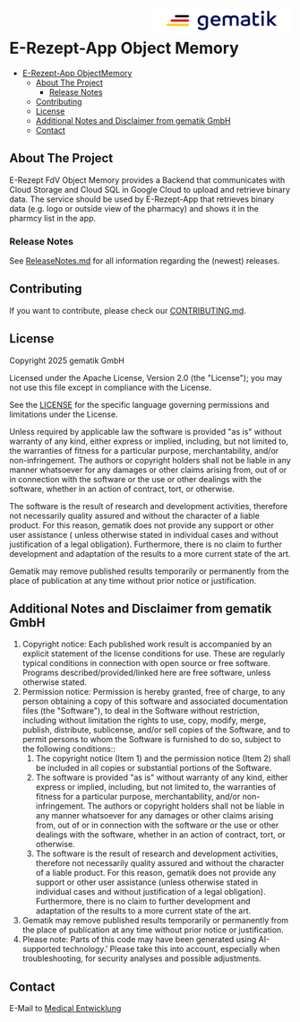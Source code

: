 <img align="right" width="250" height="47" src="gematik_logo.png"/> <br/> 

# E-Rezept-App Object Memory

<!-- TOC -->
* [E-Rezept-App ObjectMemory](#e-rezept-fdv-test-driver-interface)
  * [About The Project](#about-the-project)
    * [Release Notes](#release-notes)
  * [Contributing](#contributing)
  * [License](#license)
  * [Additional Notes and Disclaimer from gematik GmbH](#additional-notes-and-disclaimer-from-gematik-gmbh)
  * [Contact](#contact)
<!-- TOC -->

## About The Project

E-Rezept FdV Object Memory provides a Backend that communicates with Cloud Storage and Cloud SQL in Google Cloud to upload and retrieve binary data. The service should be used by E-Rezept-App that retrieves binary data (e.g. logo or outside view of the pharmacy) and shows it in the pharmcy list in the app.

### Release Notes

See [ReleaseNotes.md](./ReleaseNotes.md) for all information regarding the (newest) releases.

## Contributing

If you want to contribute, please check our [CONTRIBUTING.md](./CONTRIBUTING.md).

## License

Copyright 2025 gematik GmbH

Licensed under the Apache License, Version 2.0 (the "License"); you may not use this file except in compliance with the
License.

See the [LICENSE](./LICENSE) for the specific language governing permissions and limitations under the License.

Unless required by applicable law the software is provided "as is" without warranty of any kind, either express or
implied, including, but not limited to, the warranties of fitness for a particular purpose, merchantability, and/or
non-infringement. The authors or copyright holders shall not be liable in any manner whatsoever for any damages or other
claims arising from, out of or in connection with the software or the use or other dealings with the software, whether
in an action of contract, tort, or otherwise.

The software is the result of research and development activities, therefore not necessarily quality assured and without
the character of a liable product. For this reason, gematik does not provide any support or other user assistance (
unless otherwise stated in individual cases and without justification of a legal obligation). Furthermore, there is no
claim to further development and adaptation of the results to a more current state of the art.

Gematik may remove published results temporarily or permanently from the place of publication at any time without prior
notice or justification.

## Additional Notes and Disclaimer from gematik GmbH

1. Copyright notice: Each published work result is accompanied by an explicit statement of the license conditions for
   use. These are regularly typical conditions in connection with open source or free software. Programs
   described/provided/linked here are free software, unless otherwise stated.
2. Permission notice: Permission is hereby granted, free of charge, to any person obtaining a copy of this software and
   associated documentation files (the "Software"), to deal in the Software without restriction, including without
   limitation the rights to use, copy, modify, merge, publish, distribute, sublicense, and/or sell copies of the
   Software, and to permit persons to whom the Software is furnished to do so, subject to the following conditions::
    1. The copyright notice (Item 1) and the permission notice (Item 2) shall be included in all copies or substantial
       portions of the Software.
    2. The software is provided "as is" without warranty of any kind, either express or implied, including, but not
       limited to, the warranties of fitness for a particular purpose, merchantability, and/or non-infringement. The
       authors or copyright holders shall not be liable in any manner whatsoever for any damages or other claims arising
       from, out of or in connection with the software or the use or other dealings with the software, whether in an
       action of contract, tort, or otherwise.
    3. The software is the result of research and development activities, therefore not necessarily quality assured and
       without the character of a liable product. For this reason, gematik does not provide any support or other user
       assistance (unless otherwise stated in individual cases and without justification of a legal obligation).
       Furthermore, there is no claim to further development and adaptation of the results to a more current state of
       the art.
3. Gematik may remove published results temporarily or permanently from the place of publication at any time without
   prior notice or justification.
4. Please note: Parts of this code may have been generated using AI-supported technology.’ Please take this into
   account, especially when troubleshooting, for security analyses and possible adjustments.

## Contact

E-Mail to [Medical Entwicklung](mailto:medical-entwicklung@gematik.de?subject=[GitHub]%20E-Rezept%20Testsuite)
